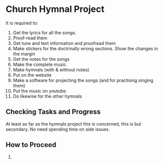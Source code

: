 # Church Hymnal Project

It is required to:

1. Get the lyrics for all the songs.
2. Proof-read them
3. Get tune and text information and proofread them
4. Make stickers for the doctrinally wrong sections. Show the changes in the margin
5. Get the notes for the songs
6. Make the complete music
7. Make hymnals (with & without notes)
8. Put on the website
9. Make a software for projecting the songs (and for practising singing them)
10. Put the music on youtube.
11. Do likewise for the other hymnals

## Checking Tasks and Progress
At least as far as the hymnals project this is concerned, this is but secondary. No need spending time on side issues.

## How to Proceed
1. 